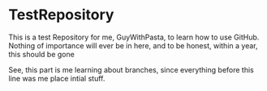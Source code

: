 # TestRepository
This is a test Repository for me, GuyWithPasta, to learn how to use GitHub.  Nothing of importance will ever be in here, and to be honest, within a year, this should be gone

See, this part is me learning about branches, since everything before this line was me place intial stuff.
